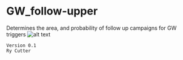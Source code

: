 # GW_follow-upper
Determines the area, and probability of follow up campaigns for GW triggers
![alt text](https://raw.githubusercontent.com/ryanc123/GW_follow_upper/Test/.png)



~~~
Version 0.1 
Ry Cutter
